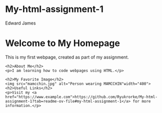 # My-html-assignment-1
Edward James
<!DOCTYPE html>
<html lang="en">
<head>
    <title>My Homepage</title>
</head>
<body>
    <h1>Welcome to My Homepage</h1>
    <p>This is my first webpage, created as part of my assignment.</p>
    
    <h2>About Me</h2>
    <p>I am learning how to code webpages using HTML.</p>
    
    <h2>My Favorite Image</h2>
    <img src="mamcchin.jpg" alt="Person wearing MAMCCHIN"width="400">
    <h2>Useful Links</h2>
    <p>Visit my <a href="https://www.example.com">https://github.com/Ryukrorke/My-html-assignment-1?tab=readme-ov-file#my-html-assignment-1</a> for more information.</p>
</body>
</html>
